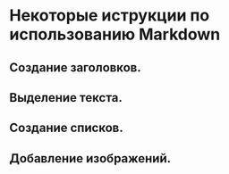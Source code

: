 # Некоторые иструкции по использованию Markdown

## Создание заголовков.

## Выделение текста.

## Создание списков.

## Добавление изображений.